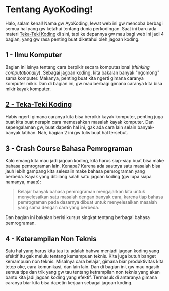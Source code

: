 # Tentang AyoKoding! <Badge text="alpha" type="warn"/>

Halo, salam kenal! Nama gw AyoKoding, lewat web ini gw mencoba berbagi semua hal yang gw ketahui tentang dunia perkodingan. Saat ini baru ada materi [Teka-Teki Koding](/id/puzzles/coding) di sini, tapi ke depannya gw mau bagi web ini jadi 4 bagian, yang gw rasa penting buat diketahui oleh jagoan koding.

## 1 - Ilmu Komputer

Bagian ini isinya tentang cara berpikir secara komputasional (_thinking computationally_). Sebagai jagoan koding, kita bakalan banyak "ngomong" sama komputer. Makanya, penting buat kita ngerti gimana caranya komputer mikir. Dan di bagian ini, gw mau berbagi gimana caranya kita bisa mikir kayak komputer.

## [2 - Teka-Teki Koding](/id/puzzles/coding/)

Habis ngerti gimana caranya kita bisa berpikir kayak komputer, penting juga buat kita buat nerapin cara memesahkan masalah kayak komputer. Dan sepengalaman gw, buat dapetin hal ini, gak ada cara lain selain banyak-banyak latihan. Nah, bagian 2 ini gw tulis buat hal tersebut.

## 3 - Crash Course Bahasa Pemrograman

Kalo emang kita mau jadi jagoan koding, kita harus siap-siap buat bisa make bahasa pemrograman lain. Kenapa? Karena ada saatnya satu masalah bisa jauh lebih gampang kita selesaiin make bahasa pemrograman yang berbeda. Kayak yang dibilang salah satu jagoan koding (gw lupa siapa namanya, maap):

> Belajar banyak bahasa pemrograman mengajarkan kita untuk menyelesaikan satu masalah dengan banyak cara, karena tiap bahasa pemrograman pada dasarnya dibuat untuk menyelesaikan masalah yang sama dengan cara yang berbeda.

Dan bagian ini bakalan berisi kursus singkat tentang berbagai bahasa pemrograman.

## 4 - Keterampilan Non Teknis

Satu hal yang harus kita tau itu adalah bahwa menjadi jagoan koding yang efektif itu gak melulu tentang kemampuan teknis. Kita juga butuh banget kemampuan non teknis. Misalnya cara belajar, gimana biar produktivitas kita tetep oke, cara komunikasi, dan lain lain. Dan di bagian ini, gw mau ngasih semua tips dan trik yang gw tau tentang ketrampilan non teknis yang akan bantu kita jadi jagoan koding yang efektif. Termasuk di antaranya gimana caranya biar kita bisa dapetin kerjaan sebagai jagoan koding.
